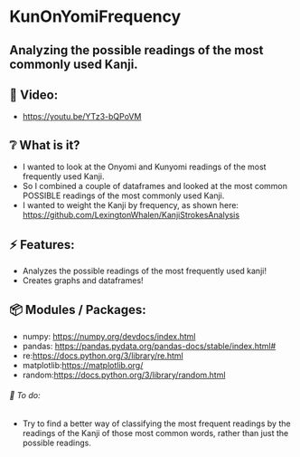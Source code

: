 # KunOnYomiFrequency

## Analyzing the possible readings of the most commonly used Kanji.

## :cinema: Video:
* https://youtu.be/YTz3-bQPoVM

## :grey_question: What is it?
* I wanted to look at the Onyomi and Kunyomi readings of the most frequently used Kanji.
* So I combined a couple of dataframes and looked at the most common POSSIBLE readings of the most commonly used Kanji.
* I wanted to weight the Kanji by frequency, as shown here: https://github.com/LexingtonWhalen/KanjiStrokesAnalysis

## :zap: Features:
* Analyzes the possible readings of the most frequently used kanji!
* Creates graphs and dataframes!

## :package: Modules / Packages:
* numpy: https://numpy.org/devdocs/index.html
* pandas: https://pandas.pydata.org/pandas-docs/stable/index.html#
* re:https://docs.python.org/3/library/re.html
* matplotlib:https://matplotlib.org/
* random:https://docs.python.org/3/library/random.html

###### :hammer: To do:
* Try to find a better way of classifying the most frequent readings by the readings of the Kanji of those most common words, rather than just the possible readings.

